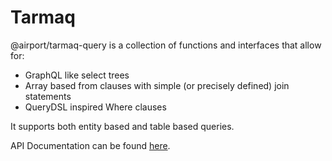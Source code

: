 # Tarmaq

@airport/tarmaq-query is a collection of functions and interfaces that allow
for: 

- GraphQL like select trees
- Array based from clauses with simple (or precisely defined) join statements
- QueryDSL inspired Where clauses

It supports both entity based and table based queries.

API Documentation can be found [here](./doc/README.md).

